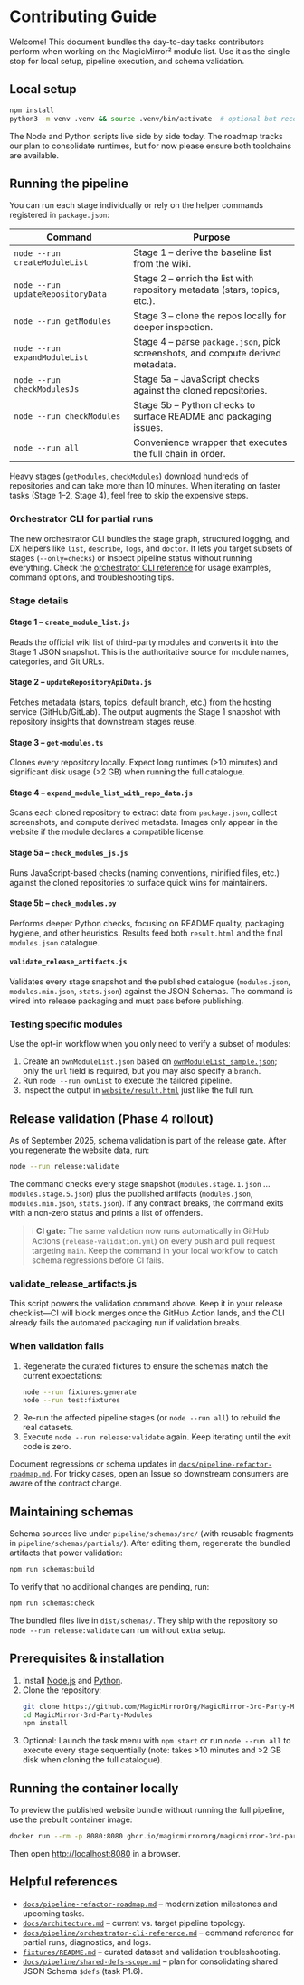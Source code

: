 # Contributing Guide

Welcome! This document bundles the day-to-day tasks contributors perform when working on the MagicMirror² module list. Use it as the single stop for local setup, pipeline execution, and schema validation.

## Local setup

```bash
npm install
python3 -m venv .venv && source .venv/bin/activate  # optional but recommended for Python scripts
```

The Node and Python scripts live side by side today. The roadmap tracks our plan to consolidate runtimes, but for now please ensure both toolchains are available.

## Running the pipeline

You can run each stage individually or rely on the helper commands registered in `package.json`:

| Command                           | Purpose                                                                         |
| --------------------------------- | ------------------------------------------------------------------------------- |
| `node --run createModuleList`     | Stage 1 – derive the baseline list from the wiki.                               |
| `node --run updateRepositoryData` | Stage 2 – enrich the list with repository metadata (stars, topics, etc.).       |
| `node --run getModules`           | Stage 3 – clone the repos locally for deeper inspection.                        |
| `node --run expandModuleList`     | Stage 4 – parse `package.json`, pick screenshots, and compute derived metadata. |
| `node --run checkModulesJs`       | Stage 5a – JavaScript checks against the cloned repositories.                   |
| `node --run checkModules`         | Stage 5b – Python checks to surface README and packaging issues.                |
| `node --run all`                  | Convenience wrapper that executes the full chain in order.                      |

Heavy stages (`getModules`, `checkModules`) download hundreds of repositories and can take more than 10 minutes. When iterating on faster tasks (Stage 1–2, Stage 4), feel free to skip the expensive steps.

### Orchestrator CLI for partial runs

The new orchestrator CLI bundles the stage graph, structured logging, and DX helpers like `list`, `describe`, `logs`, and `doctor`. It lets you target subsets of stages (`--only=checks`) or inspect pipeline status without running everything. Check the [orchestrator CLI reference](pipeline/orchestrator-cli-reference.md) for usage examples, command options, and troubleshooting tips.

### Stage details

#### Stage 1 – `create_module_list.js`

Reads the official wiki list of third-party modules and converts it into the Stage 1 JSON snapshot. This is the authoritative source for module names, categories, and Git URLs.

#### Stage 2 – `updateRepositoryApiData.js`

Fetches metadata (stars, topics, default branch, etc.) from the hosting service (GitHub/GitLab). The output augments the Stage 1 snapshot with repository insights that downstream stages reuse.

#### Stage 3 – `get-modules.ts`

Clones every repository locally. Expect long runtimes (>10 minutes) and significant disk usage (>2 GB) when running the full catalogue.

#### Stage 4 – `expand_module_list_with_repo_data.js`

Scans each cloned repository to extract data from `package.json`, collect screenshots, and compute derived metadata. Images only appear in the website if the module declares a compatible license.

#### Stage 5a – `check_modules_js.js`

Runs JavaScript-based checks (naming conventions, minified files, etc.) against the cloned repositories to surface quick wins for maintainers.

#### Stage 5b – `check_modules.py`

Performs deeper Python checks, focusing on README quality, packaging hygiene, and other heuristics. Results feed both `result.html` and the final `modules.json` catalogue.

#### `validate_release_artifacts.js`

Validates every stage snapshot and the published catalogue (`modules.json`, `modules.min.json`, `stats.json`) against the JSON Schemas. The command is wired into release packaging and must pass before publishing.

### Testing specific modules

Use the opt-in workflow when you only need to verify a subset of modules:

1. Create an `ownModuleList.json` based on [`ownModuleList_sample.json`](../ownModuleList_sample.json); only the `url` field is required, but you may also specify a `branch`.
2. Run `node --run ownList` to execute the tailored pipeline.
3. Inspect the output in [`website/result.html`](../website/result.html) just like the full run.

## Release validation (Phase 4 rollout)

As of September 2025, schema validation is part of the release gate. After you regenerate the website data, run:

```bash
node --run release:validate
```

The command checks every stage snapshot (`modules.stage.1.json` … `modules.stage.5.json`) plus the published artifacts (`modules.json`, `modules.min.json`, `stats.json`). If any contract breaks, the command exits with a non-zero status and prints a list of offenders.

> ℹ️ **CI gate:** The same validation now runs automatically in GitHub Actions (`release-validation.yml`) on every push and pull request targeting `main`. Keep the command in your local workflow to catch schema regressions before CI fails.

### validate_release_artifacts.js

This script powers the validation command above. Keep it in your release checklist—CI will block merges once the GitHub Action lands, and the CLI already fails the automated packaging run if validation breaks.

### When validation fails

1. Regenerate the curated fixtures to ensure the schemas match the current expectations:
   ```bash
   node --run fixtures:generate
   node --run test:fixtures
   ```
2. Re-run the affected pipeline stages (or `node --run all`) to rebuild the real datasets.
3. Execute `node --run release:validate` again. Keep iterating until the exit code is zero.

Document regressions or schema updates in [`docs/pipeline-refactor-roadmap.md`](pipeline-refactor-roadmap.md). For tricky cases, open an Issue so downstream consumers are aware of the contract change.

## Maintaining schemas

Schema sources live under `pipeline/schemas/src/` (with reusable fragments in `pipeline/schemas/partials/`). After editing them, regenerate the bundled artifacts that power validation:

```bash
npm run schemas:build
```

To verify that no additional changes are pending, run:

```bash
npm run schemas:check
```

The bundled files live in `dist/schemas/`. They ship with the repository so `node --run release:validate` can run without extra setup.

## Prerequisites & installation

1. Install [Node.js](https://nodejs.org) and [Python](https://www.python.org).
2. Clone the repository:
   ```bash
   git clone https://github.com/MagicMirrorOrg/MagicMirror-3rd-Party-Modules
   cd MagicMirror-3rd-Party-Modules
   npm install
   ```
3. Optional: Launch the task menu with `npm start` or run `node --run all` to execute every stage sequentially (note: takes >10 minutes and >2 GB disk when cloning the full catalogue).

## Running the container locally

To preview the published website bundle without running the full pipeline, use the prebuilt container image:

```bash
docker run --rm -p 8080:8080 ghcr.io/magicmirrororg/magicmirror-3rd-party-modules:main
```

Then open <http://localhost:8080> in a browser.

## Helpful references

- [`docs/pipeline-refactor-roadmap.md`](pipeline-refactor-roadmap.md) – modernization milestones and upcoming tasks.
- [`docs/architecture.md`](architecture.md) – current vs. target pipeline topology.
- [`docs/pipeline/orchestrator-cli-reference.md`](pipeline/orchestrator-cli-reference.md) – command reference for partial runs, diagnostics, and logs.
- [`fixtures/README.md`](../fixtures/README.md) – curated dataset and validation troubleshooting.
- [`docs/pipeline/shared-defs-scope.md`](pipeline/shared-defs-scope.md) – plan for consolidating shared JSON Schema `$defs` (task P1.6).
